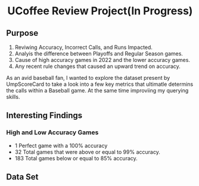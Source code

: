 <h1 align="center"> UCoffee Review Project(In Progress) </h1>

<h2>Purpose</h2>
  <ol type="1">
    <li> Reviwing Accuracy, Incorrect Calls, and Runs Impacted.
    <li> Analyis the difference between Playoffs and Regular Season games.
    <li> Cause of high accuracy games in 2022 and the lower accuracy games.
    <li> Any recent rule changes that caused an upward trend on accuracy.
  </ol>
<p>
As an avid baseball fan, I wanted to explore the dataset present by UmpScoreCard to take a look into a 
few key metrics that ultimatle determins the calls within a Baseball game. At the same time improviing my querying skills.
</p>

<h2> Interesting Findings </h2>
<h3> High and Low Accuracy Games</h3>
<ul>
<li> 1 Perfect game with a 100% accuracy
<li> 32 Total games that were above or equal to 99% accuracy.
<li> 183 Total games below or equal to 85% accuracy. 
</ul>
<p>





</p>

<h2>Data Set</h2>
